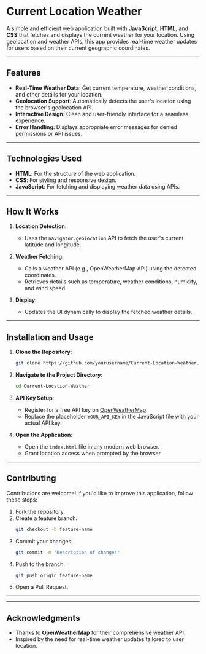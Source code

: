 # **Current Location Weather**

A simple and efficient web application built with **JavaScript**, **HTML**, and **CSS** that fetches and displays the current weather for your location. Using geolocation and weather APIs, this app provides real-time weather updates for users based on their current geographic coordinates.

---

## **Features**

- **Real-Time Weather Data**: Get current temperature, weather conditions, and other details for your location.
- **Geolocation Support**: Automatically detects the user's location using the browser's geolocation API.
- **Interactive Design**: Clean and user-friendly interface for a seamless experience.
- **Error Handling**: Displays appropriate error messages for denied permissions or API issues.

---

## **Technologies Used**

- **HTML**: For the structure of the web application.
- **CSS**: For styling and responsive design.
- **JavaScript**: For fetching and displaying weather data using APIs.

---

## **How It Works**

1. **Location Detection**:
   - Uses the `navigator.geolocation` API to fetch the user's current latitude and longitude.

2. **Weather Fetching**:
   - Calls a weather API (e.g., OpenWeatherMap API) using the detected coordinates.
   - Retrieves details such as temperature, weather conditions, humidity, and wind speed.

3. **Display**:
   - Updates the UI dynamically to display the fetched weather details.

---

## **Installation and Usage**

1. **Clone the Repository**:
   ```bash
   git clone https://github.com/yourusername/Current-Location-Weather.git
   ```

2. **Navigate to the Project Directory**:
   ```bash
   cd Current-Location-Weather
   ```

3. **API Key Setup**:
   - Register for a free API key on [OpenWeatherMap](https://openweathermap.org/).
   - Replace the placeholder `YOUR_API_KEY` in the JavaScript file with your actual API key.

4. **Open the Application**:
   - Open the `index.html` file in any modern web browser.
   - Grant location access when prompted by the browser.

---


## **Contributing**

Contributions are welcome! If you'd like to improve this application, follow these steps:

1. Fork the repository.
2. Create a feature branch:
   ```bash
   git checkout -b feature-name
   ```
3. Commit your changes:
   ```bash
   git commit -m "Description of changes"
   ```
4. Push to the branch:
   ```bash
   git push origin feature-name
   ```
5. Open a Pull Request.

---



---

## **Acknowledgments**

- Thanks to **OpenWeatherMap** for their comprehensive weather API.
- Inspired by the need for real-time weather updates tailored to user location.
